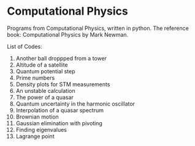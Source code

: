 # Computational Physics
Programs from Computational Physics, written in python. The reference book: Computational Physics by Mark Newman.


List of Codes:

1. Another ball droppped from a tower
2. Altitude of a satellite
3. Quantum potential step
4. Prime numbers
5. Density plots for STM measurements
6. An unstable calculation
7. The power of a quasar
8. Quantum uncertainty in the harmonic oscillator
9. Interpolation of a quasar spectrum
10. Brownian motion
11. Gaussian elimination with pivoting
12. Finding eigenvalues
13. Lagrange point
